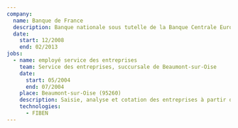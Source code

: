```yaml
---
company:
  name: Banque de France
  description: Banque nationale sous tutelle de la Banque Centrale Européenne
  date:
    start: 12/2008
    end: 02/2013
jobs:
  - name: employé service des entreprises
    team: Service des entreprises, succursale de Beaumont-sur-Oise
    date:
      start: 05/2004
      end: 07/2004
    place: Beaumont-sur-Oise (95260)
    description: Saisie, analyse et cotation des entreprises à partir de leurs données comptables (application FIBEN)
    technologies:
      - FIBEN
---
```

